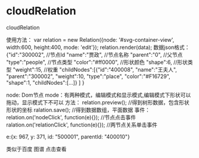 cloudRelation
=============

cloudRelation

使用方法：
var relation = new Relation({node: '#svg-container-view', width:600, height:400, mode: 'edit'}); relation.render(data); 
数据json格式：
{"id":"300002", //节点Id
"name":"贾政", //节点名称
"parent":"0", //父节点
"type":"people", //节点类型
"color":"#ff0000", //形状颜色
"shape":6, //形状类型
"weight":15, //权重
"childNodes":[{"id":"400008",
    "name":"王夫人",
    "parent":"300002",
    "weight":10,
    "type":"place",
    "color":"#F16729",
    "shape":1,
    "childNodes":[...]}
    ]
}

node: Dom节点
mode：有两种模式，编辑模式和显示模式,编辑模式下形状可以拖动，显示模式下不可以
方法：
relation.preview(); //得到树形数据，包含形状形状的坐标
ralation.save(); //得到数据数组，平面数据
事件：
relation.on('nodeClick', function(e){}); //节点点击事件
ralation.on('relationClick', function(e){}); //两节点关系单击事件

e:{x: 967, y: 371, id: "500001", parentId: "400010"}


类似于百度 图谱      点击查看

